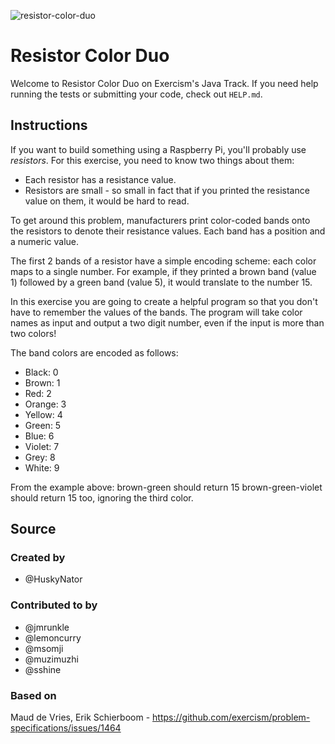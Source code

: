 ![resistor-color-duo](https://user-images.githubusercontent.com/44240533/226492422-10eb4ad4-b93d-4605-bb7e-a4fd6c8aebc6.svg)
# Resistor Color Duo

Welcome to Resistor Color Duo on Exercism's Java Track.
If you need help running the tests or submitting your code, check out `HELP.md`.

## Instructions

If you want to build something using a Raspberry Pi, you'll probably use _resistors_.
For this exercise, you need to know two things about them:

* Each resistor has a resistance value.
* Resistors are small - so small in fact that if you printed the resistance value on them, it would be hard to read.

To get around this problem, manufacturers print color-coded bands onto the resistors to denote their resistance values.
Each band has a position and a numeric value.

The first 2 bands of a resistor have a simple encoding scheme: each color maps to a single number.
For example, if they printed a brown band (value 1) followed by a green band (value 5), it would translate to the number 15.

In this exercise you are going to create a helpful program so that you don't have to remember the values of the bands.
The program will take color names as input and output a two digit number, even if the input is more than two colors!

The band colors are encoded as follows:

- Black: 0
- Brown: 1
- Red: 2
- Orange: 3
- Yellow: 4
- Green: 5
- Blue: 6
- Violet: 7
- Grey: 8
- White: 9

From the example above:
brown-green should return 15
brown-green-violet should return 15 too, ignoring the third color.

## Source

### Created by

- @HuskyNator

### Contributed to by

- @jmrunkle
- @lemoncurry
- @msomji
- @muzimuzhi
- @sshine

### Based on

Maud de Vries, Erik Schierboom - https://github.com/exercism/problem-specifications/issues/1464
